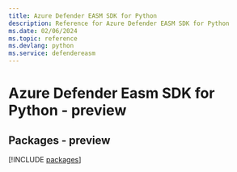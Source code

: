 ```yaml
---
title: Azure Defender EASM SDK for Python
description: Reference for Azure Defender EASM SDK for Python
ms.date: 02/06/2024
ms.topic: reference
ms.devlang: python
ms.service: defendereasm
---
```

# Azure Defender Easm SDK for Python - preview
## Packages - preview
[!INCLUDE [packages](defender-easm-index.md)]